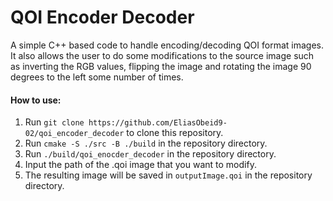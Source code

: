 # QOI Encoder Decoder
  A simple C++ based code to handle encoding/decoding QOI format images. It also allows the user to do some modifications
to the source image such as inverting the RGB values, flipping the image and rotating the image 90 degrees to the left
some number of times.

#### How to use:
1. Run ```git clone https://github.com/EliasObeid9-02/qoi_encoder_decoder``` to clone this repository.
2. Run ```cmake -S ./src -B ./build``` in the repository directory.
3. Run ```./build/qoi_enocder_decoder``` in the repository directory.
4. Input the path of the .qoi image that you want to modify.
5. The resulting image will be saved in ```outputImage.qoi``` in the repository directory.
